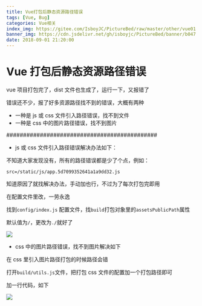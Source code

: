 ```yaml
---
title: Vue打包后静态资源路径错误
tags: [Vue, Bug]
categories: Vue相关
index_img: https://gitee.com/IsboyJC/PictureBed/raw/master/other/vue01.jpg
banner_img: https://cdn.jsdelivr.net/gh/isboyjc/PictureBed/banner/b047.jpg
date: 2018-09-01 21:20:00
---
```


# Vue 打包后静态资源路径错误

vue 项目打包完了，dist 文件也生成了，运行一下，又报错了

错误还不少，报了好多资源路径找不到的错误，大概有两种

- 一种是 js 或 css 文件引入路径错误，找不到文件
- 一种是 css 中的图片路径错误，找不到图片

#############################################

- js 或 css 文件引入路径错误解决办法如下：

不知道大家发现没有，所有的路径错误都是少了个点，例如：

`src=/static/js/app.5d7099352641a1a9dd32.js`

知道原因了就找解决办法，手动加也行，不过为了每次打包完即用

在配置文件里改，一劳永逸

找到`config/index.js` 配置文件，找`build`打包对象里的`assetsPublicPath`属性

默认值为`/`，更改为`./`就好了

![](https://gitee.com/IsboyJC/PictureBed/raw/master/other/20190401001.png)

- css 中的图片路径错误，找不到图片解决如下

在 css 里引入图片路径打包的时候路径会错

打开`build/utils.js`文件，把打包 css 文件的配置加一个打包路径即可

加一行代码，如下

![](https://gitee.com/IsboyJC/PictureBed/raw/master/other/20190401002.png)
